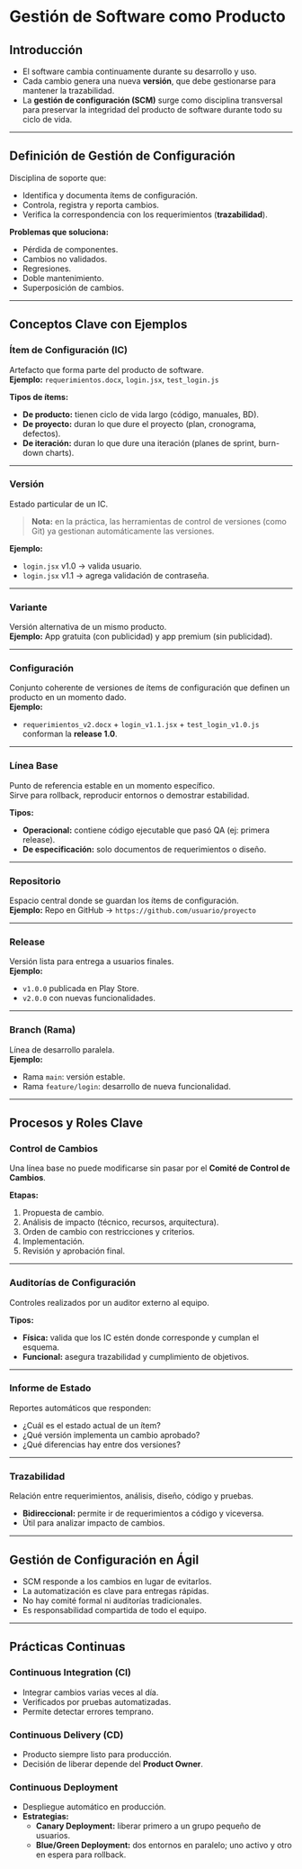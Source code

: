 # Gestión de Software como Producto

## Introducción
- El software cambia continuamente durante su desarrollo y uso.  
- Cada cambio genera una nueva **versión**, que debe gestionarse para mantener la trazabilidad.  
- La **gestión de configuración (SCM)** surge como disciplina transversal para preservar la integridad del producto de software durante todo su ciclo de vida.



---

## Definición de Gestión de Configuración
Disciplina de soporte que:
- Identifica y documenta ítems de configuración.  
- Controla, registra y reporta cambios.  
- Verifica la correspondencia con los requerimientos (**trazabilidad**).  

**Problemas que soluciona:**
- Pérdida de componentes.  
- Cambios no validados.  
- Regresiones.  
- Doble mantenimiento.  
- Superposición de cambios.  

---

## Conceptos Clave con Ejemplos

### Ítem de Configuración (IC)
Artefacto que forma parte del producto de software.  
**Ejemplo:** `requerimientos.docx`, `login.jsx`, `test_login.js`  

**Tipos de ítems:**  
- **De producto:** tienen ciclo de vida largo (código, manuales, BD).  
- **De proyecto:** duran lo que dure el proyecto (plan, cronograma, defectos).  
- **De iteración:** duran lo que dure una iteración (planes de sprint, burn-down charts).  

---

### Versión
Estado particular de un IC.  
> **Nota:** en la práctica, las herramientas de control de versiones (como Git) ya gestionan automáticamente las versiones.  

**Ejemplo:**  
- `login.jsx` v1.0 → valida usuario.  
- `login.jsx` v1.1 → agrega validación de contraseña.  

---

### Variante
Versión alternativa de un mismo producto.  
**Ejemplo:** App gratuita (con publicidad) y app premium (sin publicidad).  

---

### Configuración
Conjunto coherente de versiones de ítems de configuración que definen un producto en un momento dado.  
**Ejemplo:**  
- `requerimientos_v2.docx` + `login_v1.1.jsx` + `test_login_v1.0.js` conforman la **release 1.0**.  

---

### Línea Base
Punto de referencia estable en un momento específico.  
Sirve para rollback, reproducir entornos o demostrar estabilidad.  

**Tipos:**  
- **Operacional:** contiene código ejecutable que pasó QA (ej: primera release).  
- **De especificación:** solo documentos de requerimientos o diseño.  

---

### Repositorio
Espacio central donde se guardan los ítems de configuración.  
**Ejemplo:** Repo en GitHub → `https://github.com/usuario/proyecto`  

---

### Release
Versión lista para entrega a usuarios finales.  
**Ejemplo:**  
- `v1.0.0` publicada en Play Store.  
- `v2.0.0` con nuevas funcionalidades.  

---

### Branch (Rama)
Línea de desarrollo paralela.  
**Ejemplo:**  
- Rama `main`: versión estable.  
- Rama `feature/login`: desarrollo de nueva funcionalidad.  

---

## Procesos y Roles Clave

### Control de Cambios
Una línea base no puede modificarse sin pasar por el **Comité de Control de Cambios**.  

**Etapas:**  
1. Propuesta de cambio.  
2. Análisis de impacto (técnico, recursos, arquitectura).  
3. Orden de cambio con restricciones y criterios.  
4. Implementación.  
5. Revisión y aprobación final.  

---

### Auditorías de Configuración
Controles realizados por un auditor externo al equipo.  

**Tipos:**  
- **Física:** valida que los IC estén donde corresponde y cumplan el esquema.  
- **Funcional:** asegura trazabilidad y cumplimiento de objetivos.  

---

### Informe de Estado
Reportes automáticos que responden:  
- ¿Cuál es el estado actual de un ítem?  
- ¿Qué versión implementa un cambio aprobado?  
- ¿Qué diferencias hay entre dos versiones?  

---

### Trazabilidad
Relación entre requerimientos, análisis, diseño, código y pruebas.  
- **Bidireccional:** permite ir de requerimientos a código y viceversa.  
- Útil para analizar impacto de cambios.  

---

## Gestión de Configuración en Ágil
- SCM responde a los cambios en lugar de evitarlos.  
- La automatización es clave para entregas rápidas.  
- No hay comité formal ni auditorías tradicionales.  
- Es responsabilidad compartida de todo el equipo.  

---

## Prácticas Continuas

### Continuous Integration (CI)
- Integrar cambios varias veces al día.  
- Verificados por pruebas automatizadas.  
- Permite detectar errores temprano.  

### Continuous Delivery (CD)
- Producto siempre listo para producción.  
- Decisión de liberar depende del **Product Owner**.  

### Continuous Deployment
- Despliegue automático en producción.  
- **Estrategias:**  
  - **Canary Deployment:** liberar primero a un grupo pequeño de usuarios.  
  - **Blue/Green Deployment:** dos entornos en paralelo; uno activo y otro en espera para rollback.  


